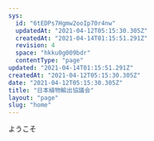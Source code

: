 ```yaml
---
sys:
  id: "6tEDPs7Hgmw2ooIp70r4nw"
  updatedAt: "2021-04-12T05:15:30.305Z"
  createdAt: "2021-04-14T01:15:51.291Z"
  revision: 4
  space: "hkku0g009bdr"
  contentType: "page"
updated: "2021-04-14T01:15:51.291Z"
createdAt: "2021-04-12T05:15:30.305Z"
date: "2021-04-12T05:15:30.305Z"
title: "日本植物輸出協議会"
layout: "page"
slug: "home"
---
```


ようこそ

